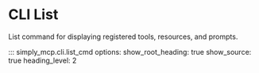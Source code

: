 # CLI List

List command for displaying registered tools, resources, and prompts.

::: simply_mcp.cli.list_cmd
    options:
      show_root_heading: true
      show_source: true
      heading_level: 2

